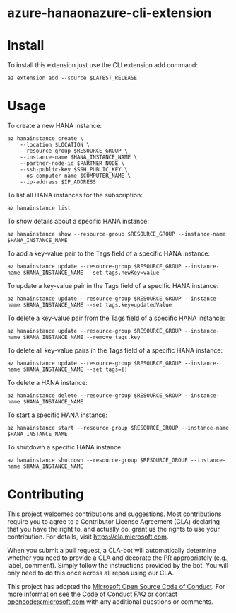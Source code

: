 # azure-hanaonazure-cli-extension

# Install

To install this extension just use the CLI extension add command:

```
az extension add --source $LATEST_RELEASE
```

# Usage

To create a new HANA instance:

```
az hanainstance create \
    --location $LOCATION \
    --resource-group $RESOURCE_GROUP \
    --instance-name $HANA_INSTANCE_NAME \
    --partner-node-id $PARTNER_NODE \
    --ssh-public-key $SSH_PUBLIC_KEY \
    --os-computer-name $COMPUTER_NAME \
    --ip-address $IP_ADDRESS
```

To list all HANA instances for the subscription:

```
az hanainstance list
```

To show details about a specific HANA instance:

```
az hanainstance show --resource-group $RESOURCE_GROUP --instance-name $HANA_INSTANCE_NAME
```

To add a key-value pair to the Tags field of a specific HANA instance:

```
az hanainstance update --resource-group $RESOURCE_GROUP --instance-name $HANA_INSTANCE_NAME --set tags.newKey=value
```

To update a key-value pair in the Tags field of a specific HANA instance:

```
az hanainstance update --resource-group $RESOURCE_GROUP --instance-name $HANA_INSTANCE_NAME --set tags.key=updatedValue
```

To delete a key-value pair from the Tags field of a specific HANA instance:

```
az hanainstance update --resource-group $RESOURCE_GROUP --instance-name $HANA_INSTANCE_NAME --remove tags.key
```

To delete all key-value pairs in the Tags field of a specific HANA instance:

```
az hanainstance update --resource-group $RESOURCE_GROUP --instance-name $HANA_INSTANCE_NAME --set tags={}
```

To delete a HANA instance:

```
az hanainstance delete --resource-group $RESOURCE_GROUP --instance-name $HANA_INSTANCE_NAME
```

To start a specific HANA instance:

```
az hanainstance start --resource-group $RESOURCE_GROUP --instance-name $HANA_INSTANCE_NAME
```

To shutdown a specific HANA instance:

```
az hanainstance shutdown --resource-group $RESOURCE_GROUP --instance-name $HANA_INSTANCE_NAME
```

# Contributing

This project welcomes contributions and suggestions. Most contributions require you to agree to a
Contributor License Agreement (CLA) declaring that you have the right to, and actually do, grant us
the rights to use your contribution. For details, visit https://cla.microsoft.com.

When you submit a pull request, a CLA-bot will automatically determine whether you need to provide
a CLA and decorate the PR appropriately (e.g., label, comment). Simply follow the instructions
provided by the bot. You will only need to do this once across all repos using our CLA.

This project has adopted the [Microsoft Open Source Code of Conduct](https://opensource.microsoft.com/codeofconduct/).
For more information see the [Code of Conduct FAQ](https://opensource.microsoft.com/codeofconduct/faq/) or
contact [opencode@microsoft.com](mailto:opencode@microsoft.com) with any additional questions or comments.
